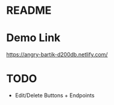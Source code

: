 # README

# Demo Link
https://angry-bartik-d200db.netlify.com/

# TODO
- Edit/Delete Buttons + Endpoints